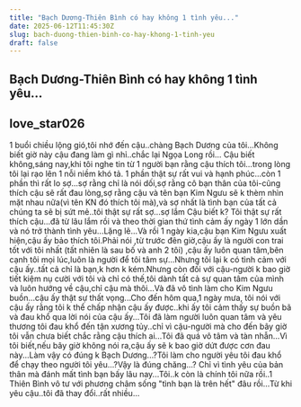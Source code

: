 ```yaml
---
title: "Bạch Dương-Thiên Bình có hay không 1 tình yêu..."
date: 2025-06-12T11:45:30Z
slug: bach-duong-thien-binh-co-hay-khong-1-tinh-yeu
draft: false
---
```


## Bạch Dương-Thiên Bình có hay không 1 tình yêu...

## love_star026

1 buổi chiều lộng gió,tôi nhớ đến cậu..chàng Bạch Dương của tôi...Không biết giờ này cậu đang làm gì nhỉ..chắc lại Ngọa Long rồi...
Cậu biết không,sáng nay,khi tôi nghe tin từ 1 người bạn rằng cậu thích tôi...trong lòng tôi lại rạo lên 1 nỗi niềm khó tả. 1 phần thật sự rất vui và hạnh phúc...còn 1 phần thì rất lo sợ...sợ rằng chỉ là nói dối,sợ rằng cô bạn thân của tôi-cũng thích cậu sẽ rất đau lòng,sợ rằng cậu và tên bạn Kim Ngưu sẽ k thèm nhìn mặt nhau nữa(vì tên KN đó thích tôi mà),và sợ nhất là tình bạn của tất cả chúng ta sẽ bị sứt mẻ..tôi thật sự rất sợ...sợ lắm
Cậu biết k? Tôi thật sự rất thích cậu...đã từ lâu lắm rồi và theo thời gian thứ tình cảm ấy ngày 1 lớn dần và nó trở thành tình yêu...Lặng lẽ...Và rồi 1 ngày kia,cậu bạn Kim Ngưu xuất hiện,cậu ấy bảo thích tôi.Phải nói ,từ trước đên giờ,cậu ấy là người con trai tốt với tôi nhất (tất nhiên là sau bố và anh 2 tôi) ,cậu ấy luôn quan tâm,bên cạnh tôi mọi lúc,luôn là người để tôi tâm sự...Nhưng tôi lại k có tình cảm với cậu ấy..tất cả chỉ là bạn,k hơn k kém.Nhưng còn đối với cậu-người k bao giờ tiết kiệm nụ cười với tôi và chỉ có thế,tôi dành tất cả sự quan tâm của mình và luôn hướng về cậu,chỉ cậu mà thôi...Và đã vô tình làm cho Kim Ngưu buồn...cậu ấy thật sự thất vọng...Cho đến hôm qua,1 ngày mưa, tôi nói với cậu ấy rằng tôi k thể chấp nhận cậu ấy được..khi ấy tôi cảm thấy sự buồn bã và đau khổ qua lời nói của cậu ấy...Tôi đã làm người luôn quan tâm và yêu thương tôi đau khổ đến tận xương tủy..chỉ vì cậu-người mà cho đến bây giờ tôi vẫn chưa biết chắc rằng cậu thích ai...Tôi đã quá vô tâm và tàn nhẫn...Vì tôi biết,nếu bây giờ không nói ra,cậu ấy sẽ k bao giờ dứt được cơn đau này...Làm vậy có đúng k Bạch Dương...?Tôi làm cho người yêu tôi đau khổ để chạy theo người tôi yêu...?Vậy là đúng chăng...? Chỉ vì tình yêu của bản thân mà đánh mất tình bạn bấy lâu nay...Tôi..k còn là chính tôi nữa rồi..1 Thiên Bình vô tư với phương châm sống "tình bạn là trên hết" đâu rồi...Từ khi yêu cậu..tôi đã thay đổi..rất nhiều...